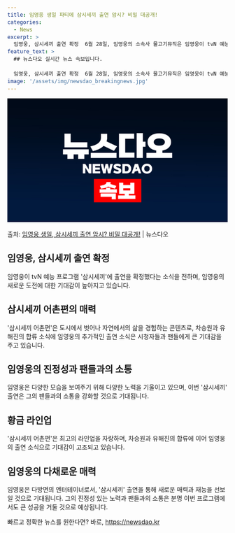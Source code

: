 ```yaml
---
title: 임영웅 생일 파티에 삼시세끼 출연 암시? 비밀 대공개!
categories:
  - News
excerpt: >
  임영웅, 삼시세끼 출연 확정  6월 28일, 임영웅의 소속사 물고기뮤직은 임영웅이 tvN 예능 프로그램 '삼…
feature_text: >
  ## 뉴스다오 실시간 뉴스 속보입니다.

  임영웅, 삼시세끼 출연 확정  6월 28일, 임영웅의 소속사 물고기뮤직은 임영웅이 tvN 예능 프로그램 '삼…
image: '/assets/img/newsdao_breakingnews.jpg'
---
```


![뉴스다오 속보](/assets/img/newsdao_breakingnews.jpg)

<p>출처: <a href="https://newsdao.kr/4620" rel="dofollow">임영웅 생일, 삼시세끼 출연 암시? 비밀 대공개!</a> | 뉴스다오</p>

<h2 data-ke-size="size26">임영웅, 삼시세끼 출연 확정</h2>
임영웅이 tvN 예능 프로그램 '삼시세끼'에 출연을 확정했다는 소식을 전하며, 임영웅의 새로운 도전에 대한 기대감이 높아지고 있습니다.

<h2 data-ke-size="size26">삼시세끼 어촌편의 매력</h2>
'삼시세끼 어촌편'은 도시에서 벗어나 자연에서의 삶을 경험하는 콘텐츠로, 차승원과 유해진의 합류 소식에 임영웅의 추가적인 출연 소식은 시청자들과 팬들에게 큰 기대감을 주고 있습니다.

<h2 data-ke-size="size26">임영웅의 진정성과 팬들과의 소통</h2>
임영웅은 다양한 모습을 보여주기 위해 다양한 노력을 기울이고 있으며, 이번 '삼시세끼' 출연은 그의 팬들과의 소통을 강화할 것으로 기대됩니다.

<h2 data-ke-size="size26">황금 라인업</h2>
'삼시세끼 어촌편'은 최고의 라인업을 자랑하며, 차승원과 유해진의 합류에 이어 임영웅의 출연 소식으로 기대감이 고조되고 있습니다.

<h2 data-ke-size="size26">임영웅의 다채로운 매력</h2>
임영웅은 다방면의 엔터테이너로서, '삼시세끼' 출연을 통해 새로운 매력과 재능을 선보일 것으로 기대됩니다. 그의 진정성 있는 노력과 팬들과의 소통은 분명 이번 프로그램에서도 큰 성공을 거둘 것으로 예상됩니다. 

빠르고 정확한 뉴스를 원한다면? 바로, <a href="https://newsdao.kr" rel="dofollow">https://newsdao.kr</a>


    
